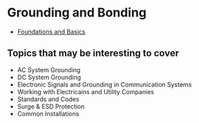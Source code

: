 <!-- TITLE: Grounding and bonding -->
<!-- SUBTITLE: A quick summary of Grounding and bonding -->

# Grounding and Bonding
* [Foundations and Basics](/groundingandbonding/foundationsandbasics)

## Topics that may be interesting to cover
* AC System Grounding
* DC System Grounding
* Electronic Signals and Grounding in Communication Systems
* Working with Electricains and Utility Companies
* Standards and Codes
* Surge & ESD Protection
* Common Installations
